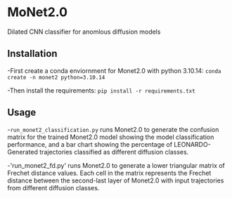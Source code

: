 # MoNet2.0
Dilated CNN classifier for anomlous diffusion models

## Installation
-First create a conda enviornment for Monet2.0 with python 3.10.14: `conda create -n monet2 python=3.10.14`

-Then install the requirements: `pip install -r requirements.txt`

## Usage
-`run_monet2_classification.py` runs Monet2.0 to generate the confusion matrix for the trained Monet2.0 model showing the model classification performance, and a bar chart showing the percentage of LEONARDO-Generated trajectories classified as different diffusion classes.

-'run_monet2_fd.py' runs Monet2.0 to generate a lower triangular matrix of Frechet distance values. Each cell in the matrix represents the Frechet distance between the second-last layer of Monet2.0 with input trajectories from different diffusion classes.
